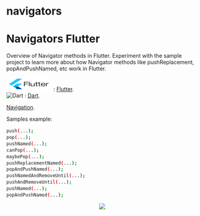 # navigators

# Navigators Flutter
Overview of Navigator methods in Flutter.
Experiment with the sample project to learn more about how Navigator methods like pushReplacement, popAndPushNamed, etc work in Flutter.<br>

![Flutter](images/fluttericon1.png) : [Flutter](https://flutter.dev/).<br>
![Dart](Navigators_flutter/images/darticon1.png) : [Dart](https://dart.dev/).<br>

[Navigation](https://docs.flutter.dev/cookbook/navigation).<br>

Samples example:<br>
```bash
push(...);
pop(...);
pushNamed(...);
canPop(...);
maybePop(...);
pushReplacementNamed(...);
popAndPushNamed(...); 
pushNamedAndRemoveUntil(...);
pushAndRemoveUntil(...);
pushNamed(...);
popAndPushNamed(...);
```
<div align="center">

![](Navigators_flutter/images/s1.png)

</div><br>

